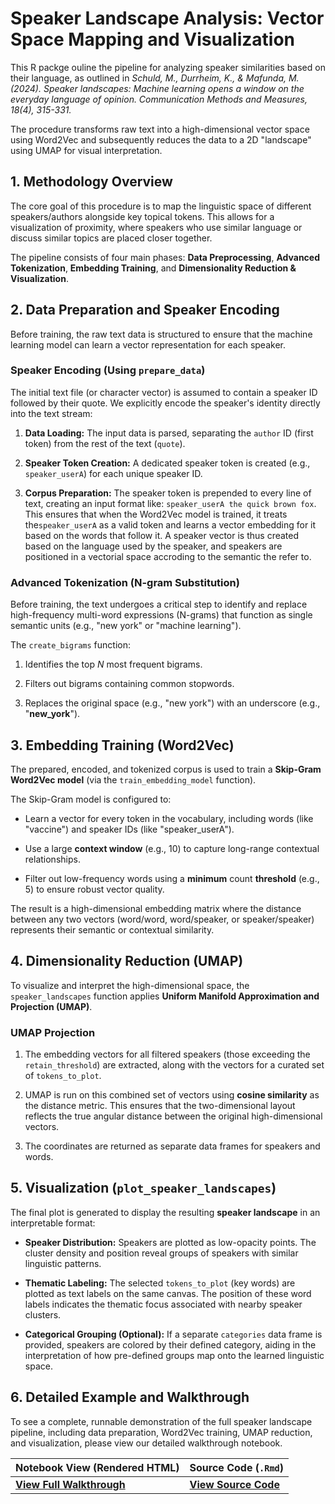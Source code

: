 # Speaker Landscape Analysis: Vector Space Mapping and Visualization

This R packge ouline the pipeline for analyzing speaker similarities based on their language, as outlined in *Schuld, M., Durrheim, K., & Mafunda, M. (2024). Speaker landscapes: Machine learning opens a window on the everyday language of opinion. Communication Methods and Measures, 18(4), 315-331.*

The procedure transforms raw text into a high-dimensional vector space using Word2Vec and subsequently reduces the data to a 2D "landscape" using UMAP for visual interpretation.

## 1. Methodology Overview

The core goal of this procedure is to map the linguistic space of different speakers/authors alongside key topical tokens. This allows for a visualization of proximity, where speakers who use similar language or discuss similar topics are placed closer together.

The pipeline consists of four main phases: **Data Preprocessing**, **Advanced Tokenization**, **Embedding Training**, and **Dimensionality Reduction & Visualization**.

## 2. Data Preparation and Speaker Encoding

Before training, the raw text data is structured to ensure that the machine learning model can learn a vector representation for each speaker.

### Speaker Encoding (Using `prepare_data`)

The initial text file (or character vector) is assumed to contain a speaker ID followed by their quote. We explicitly encode the speaker's identity directly into the text stream:

1. **Data Loading:** The input data is parsed, separating the `author` ID (first token) from the rest of the text (`quote`).

2. **Speaker Token Creation:** A dedicated speaker token is created (e.g., `speaker_userA`) for each unique speaker ID.

3. **Corpus Preparation:** The speaker token is prepended to every line of text, creating an input format like: `speaker_userA the quick brown fox`. This ensures that when the Word2Vec model is trained, it treats the`speaker_userA` as a valid token and learns a vector embedding for it based on the words that follow it. A speaker vector is thus created based on the language used by the speaker, and speakers are positioned in a vectorial space accroding to the semantic the refer to. 

### Advanced Tokenization (N-gram Substitution)

Before training, the text undergoes a critical step to identify and replace high-frequency multi-word expressions (N-grams) that function as single semantic units (e.g., "new york" or "machine learning").

The `create_bigrams` function:

1. Identifies the top $N$ most frequent bigrams.

2. Filters out bigrams containing common stopwords.

3. Replaces the original space (e.g., "new york") with an underscore (e.g., "**new\_york**").

## 3. Embedding Training (Word2Vec)

The prepared, encoded, and tokenized corpus is used to train a **Skip-Gram Word2Vec model** (via the `train_embedding_model` function).

The Skip-Gram model is configured to:

* Learn a vector for every token in the vocabulary, including words (like "vaccine") and speaker IDs (like "speaker\_userA").

* Use a large **context window** (e.g., 10) to capture long-range contextual relationships.

* Filter out low-frequency words using a **minimum** count **threshold** (e.g., 5) to ensure robust vector quality.

The result is a high-dimensional embedding matrix where the distance between any two vectors (word/word, word/speaker, or speaker/speaker) represents their semantic or contextual similarity.

## 4. Dimensionality Reduction (UMAP)

To visualize and interpret the high-dimensional space, the `speaker_landscapes` function applies **Uniform Manifold Approximation and Projection (UMAP)**.

### UMAP Projection

1. The embedding vectors for all filtered speakers (those exceeding the `retain_threshold`) are extracted, along with the vectors for a curated set of `tokens_to_plot`.

2. UMAP is run on this combined set of vectors using **cosine similarity** as the distance metric. This ensures that the two-dimensional layout reflects the true angular distance between the original high-dimensional vectors.

3. The coordinates are returned as separate data frames for speakers and words.

## 5. Visualization (`plot_speaker_landscapes`)

The final plot is generated to display the resulting **speaker landscape** in an interpretable format:

* **Speaker Distribution:** Speakers are plotted as low-opacity points. The cluster density and position reveal groups of speakers with similar linguistic patterns.

* **Thematic Labeling:** The selected `tokens_to_plot` (key words) are plotted as text labels on the same canvas. The position of these word labels indicates the thematic focus associated with nearby speaker clusters.

* **Categorical Grouping (Optional):** If a separate `categories` data frame is provided, speakers are colored by their defined category, aiding in the interpretation of how pre-defined groups map onto the learned linguistic space.

## 6. Detailed Example and Walkthrough

To see a complete, runnable demonstration of the full speaker landscape pipeline, including data preparation, Word2Vec training, UMAP reduction, and visualization, please view our detailed walkthrough notebook.


| Notebook View (Rendered HTML) | Source Code (`.Rmd`) |
| :---------------------------- | :------------------- |
| **[View Full Walkthrough]** | **[View Source Code]** |

[View Full Walkthrough]: [https://htmlpreview.github.io/?https://github.com/davidemorselli/speakerlandscapes/vignette_example.html](https://htmlpreview.github.io/?https://github.com/davidemorselli/speakerlandscapes/vignette_example.html)
[View Source Code]: [https://github.com/davidemorselli/speakerlandscapes/vignette_example.Rmd](https://github.com/davidemorselli/speakerlandscapes/vignette_example.Rmd)
